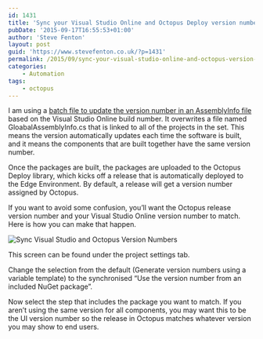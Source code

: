 ```yaml
---
id: 1431
title: 'Sync your Visual Studio Online and Octopus Deploy version numbers'
pubDate: '2015-09-17T16:55:53+01:00'
author: 'Steve Fenton'
layout: post
guid: 'https://www.stevefenton.co.uk/?p=1431'
permalink: /2015/09/sync-your-visual-studio-online-and-octopus-version-numbers/
categories:
    - Automation
tags:
    - octopus
---
```


I am using a [batch file to update the version number in an AssemblyInfo file](https://www.stevefenton.co.uk/2012/11/automatically-updating-your-assemblyinfo-with-a-batch-file/) based on the Visual Studio Online build number. It overwrites a file named GloabalAssemblyInfo.cs that is linked to all of the projects in the set. This means the version automatically updates each time the software is built, and it means the components that are built together have the same version number.

Once the packages are built, the packages are uploaded to the Octopus Deploy library, which kicks off a release that is automatically deployed to the Edge Environment. By default, a release will get a version number assigned by Octopus.

If you want to avoid some confusion, you’ll want the Octopus release version number and your Visual Studio Online version number to match. Here is how you can make that happen.

![Sync Visual Studio and Octopus Version Numbers](https://www.stevefenton.co.uk/wp-content/uploads/2015/09/sync-version-numbers.png)

This screen can be found under the project settings tab.

Change the selection from the default (Generate version numbers using a variable template) to the synchronised “Use the version number from an included NuGet package”.

Now select the step that includes the package you want to match. If you aren’t using the same version for all components, you may want this to be the UI version number so the release in Octopus matches whatever version you may show to end users.
